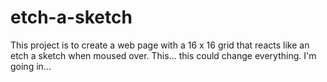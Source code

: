 # etch-a-sketch

This project is to create a web page with a 16 x 16 grid that reacts like an etch a sketch when moused over. This... this could change everything. I'm going in...

